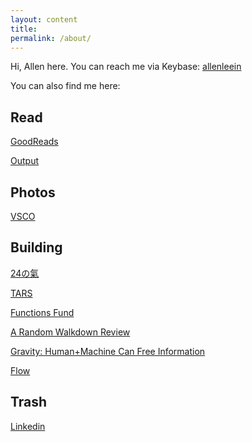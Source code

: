 ```yaml
---
layout: content
title: 
permalink: /about/
---
```


Hi, Allen here. You can reach me via Keybase: [allenleein](https://keybase.io/allenleein)

You can also find me here:

## Read

[GoodReads](https://www.goodreads.com/user/show/20146841-allen)

[Output](https://allenleein.github.io/brains/output/)


## Photos

[VSCO]()


## Building

[24の氣](https://www.producthunt.com/upcoming/24-24-energy)

[TARS](https://allenleein.github.io/tars/)

[Functions Fund](https://medium.com/functionsfund)

[A Random Walkdown Review](https://medium.com/bookworms)

[Gravity: Human+Machine Can Free Information](https://medium.com/rosenbridge)

[Flow](https://medium.com/intoflow)

## Trash

[Linkedin](https://www.linkedin.com/in/allen-lee-52b16378/)









